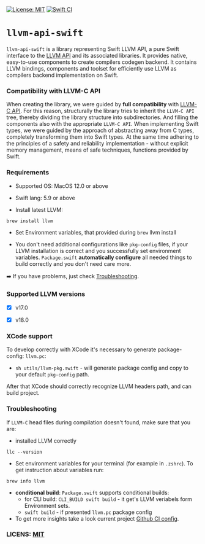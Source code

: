 [![License: MIT](https://img.shields.io/badge/License-MIT-yellow.svg)](https://opensource.org/licenses/MIT)
[![Swift CI](https://github.com/mrLSD/llvm-api-swift/actions/workflows/swift.yaml/badge.svg)](https://github.com/mrLSD/llvm-api-swift/actions/workflows/swift.yaml)

# `llvm-api-swift`

`llvm-api-swift` is a library representing Swift LLVM API, a pure Swift interface to the [LLVM API](https://llvm.org/docs/) and its associated libraries. 
It provides native, easy-to-use components to create compilers codegen backend. It contains LLVM bindings,
components and toolset for efficiently use LLVM as compilers backend implementation on Swift.

### Compatibility with LLVM-C API

When creating the library, we were guided by **full compatibility** with [LLVM-C API](https://llvm.org/doxygen/group__LLVMC.html).
For this reason, structurally the library tries to inherit the `LLVM-C API` tree, thereby dividing the library structure into subdirectories. 
And filling the components also with the appropriate `LLVM-C API`.
When implementing Swift types, we were guided by the approach of abstracting away from C types, completely transforming them into Swift types. 
At the same time adhering to the principles of a safety and reliability implementation - without explicit memory management, means of safe techniques, functions provided by Swift.


### Requirements

- Supported OS: MacOS 12.0 or above

- Swift lang: 5.9 or above

- Install latest LLVM:
```
brew install llvm
```

- Set Environment variables, that provided during `brew` llvm install

- You don't need additional configurations like `pkg-config` files, if your LLVM installation is correct and you successfully set environment variables. `Package.swift` **automatically configure** all needed things to build correctly and you don't need care more.

:arrow_right: If you have problems, just check [Troubleshooting](#troubleshooting).

### Supported LLVM versions

- [x] v17.0
- [x] v18.0


### XCode support

To develop correctly with XCode it's necessary to generate package-config: `llvm.pc`:
- `sh utils/llvm-pkg.swift` - will generate package config and copy to your default `pkg-config` path.

After that XCode should correctly recognize LLVM headers path, and can build project.

### Troubleshooting

If `LLVM-C` head files during compilation doesn't found, make sure that you are:

- installed LLVM correctly
```
llc --version
```

- Set environment variables for your terminal (for example in `.zshrc`). To get instruction about variables run:
```
brew info llvm
```

- **conditional build**: `Package.swift` supports conditional builds:
  - for CLI build: `CLI_BUILD swift build` - it get's LLVM veriabels form Environment sets.
  - `swift build` - if presented `llvm.pc` package config
- To get more insights take a look current project [Github CI config](.github/workflows/swift.yaml).

### LICENS: [MIT](LICENSE)
